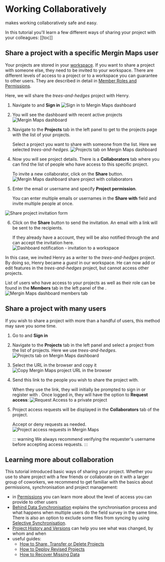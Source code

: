 # Working Collaboratively

<MainPlatformNameLink /> makes working collaboratively safe and easy. 

In this tutorial you'll learn a few different ways of sharing your project with your colleagues:
[[toc]]


## Share a project with a specific Mergin Maps user
Your projects are stored in your [workspace](../../manage/workspaces/). If you want to share a project with someone else, they need to be invited to your workspace. There are different levels of access to a project or to a workspace you can guarantee to other users. They are described in detail in [Member Roles and Permissions](../../manage/permissions/).

Here, we will share the *trees-and-hedges* project with Henry.

1. Navigate to <AppDomainNameLink /> and **Sign in** 
   ![Sign in to Mergin Maps dashboard](./dashboard-sign-in.jpg "Sign in to Mergin Maps dashboard")

2. You will see the <MainPlatformName /> dashboard with recent active projects 
   ![Mergin Maps dashboard](./mergin-maps-dashboard.jpg "Mergin Maps dashboard")

3. Navigate to the **Projects** tab in the left panel to get to the projects page with the list of your projects. 

   Select a project you want to share with someone from the list. Here we selected *trees-and-hedges*.
   ![Projects tab on Mergin Maps dashboard](./dashboard-select-project.jpg "Projects tab on Mergin Maps dashboard")
   
4. Now you will see project details. There is a **Collaborators** tab where you can find the list of people who have access to this specific project. 

   To invite a new collaborator, click on the **Share** button.
   ![Mergin Maps dashboard share project with collaborators](./dashboard-share-project-invite-user.jpg "Mergin Maps dashboard share project with collaborators")

5. Enter the email or <MainPlatformName /> username and specify **Project permission**.

   You can enter multiple emails or usernames in the **Share with** field and invite multiple people at once.
   
  ![Share project invitation form](./dashboard-share-project-invite-form.jpg "Share project invitation form")

6. Click on the **Share** button to send the invitation. An email with a link will be sent to the recipients.
   
   If they already have a account, they will be also notified through the <DashboardShortLink /> and can accept the invitation here.
   ![Dashboard notification - invitation to a workspace](./dashboard-workspace-invitation.jpg "Dashboard notification - invitation to a workspace")

In this case, we invited Henry as a writer to the *trees-and-hedges* project. By doing so, Henry became a *guest* in our workspace. He can now add or edit features in the *trees-and-hedges* project, but cannot access other projects.

List of users who have access to your projects as well as their role can be found in the **Members** tab in the left panel of the <DashboardShortLink />.
![Mergin Maps dashboard members tab](./dashboard-members-guest.jpg "Mergin Maps dashboard members tab")


## Share a project with many users
If you wish to share a project with more than a handful of users, this method may save you some time.

1. Go to <AppDomainNameLink /> and **Sign in** 

2. Navigate to the **Projects** tab in the left panel and select a project from the list of projects. Here we use *trees-and-hedges*.
   ![Projects tab on Mergin Maps dashboard](./dashboard-select-project.jpg "Projects tab on Mergin Maps dashboard")

3. Select the URL in the browser and copy it
   ![Copy Mergin Maps project URL in the browser](./dashboard-copy-url.jpg "Copy Mergin Maps project URL in the browser")

4. Send this link to the people you wish to share the project with.
   
   When they use the link, they will initially be prompted to sign in or register with <MainPlatformName />. Once logged in, they will have the option to **Request access**:
   ![Request Access to a private project](./dashboard-request-access-to-private-project.jpg "Request Access to a private project")
   
5. Project access requests will be displayed in the **Collaborators** tab of the project.

   Accept or deny requests as needed.
   ![Project access requests in Mergin Maps](./dashboard-project-access-requests.jpg "Project access requests in Mergin Maps")

   ::: warning
   We always recommend verifying the requester's <MainPlatformName /> username before accepting access requests.
   :::

## Learning more about collaboration
This tutorial introduced basic ways of sharing your project. Whether you use <MainPlatformNameLink /> to share project with a few friends or collaborate on it with a larger group of coworkers, we recommend to get familiar with the basics about permissions, synchronisation and project management:
- in [Permissions](../../manage/permissions/) you can learn more about the level of access you can provide to other users
- [Behind Data Synchronisation](../../manage/synchronisation/) explains the synchronisation process and what happens when multiple users do the field survey in the same time. There is also an option to exclude some files from syncing by using [Selective Synchronisation](../../manage/selective_sync/).
- [Project History and Versions](../../manage/project-details/) can help you see what was changed, by whom and when
- useful guides:
   - [How to Share, Transfer or Delete Projects](../../manage/project-advanced/#how-to-share-transfer-or-delete-projects) 
   - [How to Deploy Revised Projects](../../manage/deploy-new-project/)
   - [How to Recover Missing Data](../../manage/missing-data/)

